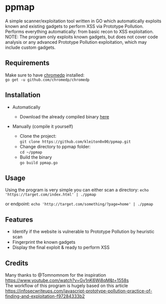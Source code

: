 # ppmap
A simple scanner/exploitation tool written in GO which automatically exploits known and existing gadgets to perform XSS via Prototype Pollution. Performs everything automatically: from basic recon to XSS exploitation. NOTE: The program only exploits known gadgets, but does not cover code analysis or any advanced Prototype Pollution exploitation, which may include custom gadgets.

## Requirements
Make sure to have [chromedp](https://github.com/chromedp/chromedp) installed:  
```go get -u github.com/chromedp/chromedp```

## Installation
- Automatically  
  - Download the already compiled binary [here]()

- Manually (compile it yourself)  
  - Clone the project:  
```git clone https://github.com/kleiton0x00/ppmap.git```  
  - Change directory to ppmap folder:  
```cd ~/ppmap```  
  - Build the binary  
```go build ppmap.go```  

## Usage

Using the program is very simple you can either scan a directory:
```echo 'https://target.com/index.html' | ./ppmap```

or endpoint:
```echo 'http://target.com/something/?page=home' | ./ppmap```

## Features

- Identify if the website is vulnerable to Prototype Pollution by heuristic scan
- Fingerprint the known gadgets
- Display the final exploit & ready to perform XSS

## Credits

Many thanks to @Tomnomnom for the inspiration https://www.youtube.com/watch?v=Gv1nK6Wj8qM&t=1558s  
The workflow of this program is hugely based on this article https://infosecwriteups.com/javascript-prototype-pollution-practice-of-finding-and-exploitation-f97284333b2
